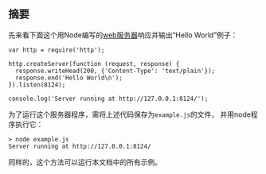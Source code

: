 ## 摘要

先来看下面这个用Node编写的[web服务器](http.html)响应并输出“Hello World”例子：

    var http = require('http');

    http.createServer(function (request, response) {
      response.writeHead(200, {'Content-Type': 'text/plain'});
      response.end('Hello World\n');
    }).listen(8124);

    console.log('Server running at http://127.0.0.1:8124/');

为了运行这个服务器程序，需将上述代码保存为`example.js`的文件，
并用node程序执行它：

    > node example.js
    Server running at http://127.0.0.1:8124/

同样的，这个方法可以运行本文档中的所有示例。
